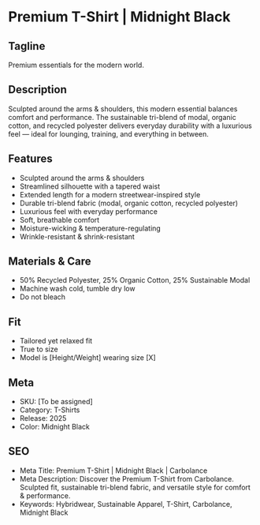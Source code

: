 # Premium T-Shirt | Midnight Black

## Tagline

Premium essentials for the modern world.

## Description

Sculpted around the arms & shoulders, this modern essential balances comfort and performance. The sustainable tri-blend of modal, organic cotton, and recycled polyester delivers everyday durability with a luxurious feel — ideal for lounging, training, and everything in between.

## Features

- Sculpted around the arms & shoulders
- Streamlined silhouette with a tapered waist
- Extended length for a modern streetwear-inspired style
- Durable tri-blend fabric (modal, organic cotton, recycled polyester)
- Luxurious feel with everyday performance
- Soft, breathable comfort
- Moisture-wicking & temperature-regulating
- Wrinkle-resistant & shrink-resistant

## Materials & Care

- 50% Recycled Polyester, 25% Organic Cotton, 25% Sustainable Modal
- Machine wash cold, tumble dry low
- Do not bleach

## Fit

- Tailored yet relaxed fit
- True to size
- Model is [Height/Weight] wearing size [X]

## Meta

- SKU: [To be assigned]
- Category: T-Shirts
- Release: 2025
- Color: Midnight Black

## SEO

- Meta Title: Premium T-Shirt | Midnight Black | Carbolance
- Meta Description: Discover the Premium T-Shirt from Carbolance. Sculpted fit, sustainable tri-blend fabric, and versatile style for comfort & performance.
- Keywords: Hybridwear, Sustainable Apparel, T-Shirt, Carbolance, Midnight Black
